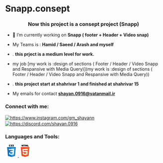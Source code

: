 # Snapp.consept

<h3 align="center">Now this project is a consept project (Snapp)</h3>

- 🔭 I’m currently working on **Snapp ( footer + Header + Video snap)**

- My Teams is : **Hamid / Saeed / Arash and myself**

- . **this prject is a medium level for work.**

- my job [my work is :design of sections ( Footer / Header / Video Snapp and Respansive with Media Query)](my work is :design of sections ( Footer / Header / Video Snapp and Respansive with Media Query))

- . **this project start at shahrivar 1 and finished at shahrivar 15**

- My emails for contact **shayan.0916@vatanmail.ir**

<h3 align="left">Connect with me:</h3>
<p align="left">
<a href="https://instagram.com/https://www.instagram.com/gm_shayann" target="blank"><img align="center" src="https://raw.githubusercontent.com/rahuldkjain/github-profile-readme-generator/master/src/images/icons/Social/instagram.svg" alt="https://www.instagram.com/gm_shayann" height="30" width="40" /></a>
<a href="https://discord.gg/https://discord.com/shayan.0916" target="blank"><img align="center" src="https://raw.githubusercontent.com/rahuldkjain/github-profile-readme-generator/master/src/images/icons/Social/discord.svg" alt="https://discord.com/shayan.0916" height="30" width="40" /></a>
</p>

<h3 align="left">Languages and Tools:</h3>
<p align="left"> <a href="https://www.w3schools.com/css/" target="_blank" rel="noreferrer"> <img src="https://raw.githubusercontent.com/devicons/devicon/master/icons/css3/css3-original-wordmark.svg" alt="css3" width="40" height="40"/> </a> <a href="https://www.w3.org/html/" target="_blank" rel="noreferrer"> <img src="https://raw.githubusercontent.com/devicons/devicon/master/icons/html5/html5-original-wordmark.svg" alt="html5" width="40" height="40"/> </a> </p>
